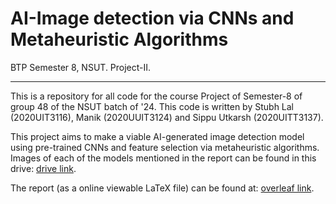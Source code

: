 # AI-Image detection via CNNs and Metaheuristic Algorithms
BTP Semester 8, NSUT. Project-II.
***

This is a repository for all code for the course Project of Semester-8 of group 48 of the NSUT batch of '24. This code is written by Stubh Lal (2020UIT3116), Manik (2020UUIT3124) and Sippu Utkarsh (2020UITT3137).

This project aims to make a viable AI-generated image detection model using pre-trained CNNs and feature selection via metaheuristic algorithms.
Images of each of the models mentioned in the report can be found in this drive: [drive link](https://drive.google.com/drive/folders/15lqHhL4YbiWINfZM3rOD8BLtQmXvcwmV?usp=sharing).

The report (as a online viewable LaTeX file) can be found at: [overleaf link](https://www.overleaf.com/read/tbfyxbzydrwh#25913f).
